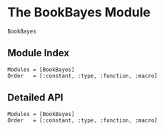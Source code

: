 # The BookBayes Module

```@docs
BookBayes
```

## Module Index

```@index
Modules = [BookBayes]
Order   = [:constant, :type, :function, :macro]
```
## Detailed API

```@autodocs
Modules = [BookBayes]
Order   = [:constant, :type, :function, :macro]
```
